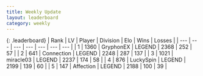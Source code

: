 ```yaml
---
title: Weekly Update
layout: leaderboard
category: weekly
---
```


{: .leaderboard}
| Rank | LV | Player | Division | Elo | Wins | Losses |
| --- | --- | --- | --- | --- | --- | --- |
| <span data-change="0">1</span> | 1360 | <span title="ID: 315148">GryphonEX</span> | LEGEND | <span data-change="65">2368</span> | <span data-change="103">252</span> | <span data-change="19">57</span> |
| <span data-change="15">2</span> | 641 | <span title="ID: 539711">Connection</span> | LEGEND | <span data-change="181">2248</span> | <span data-change="78">287</span> | <span data-change="27">137</span> |
| <span data-change="-1">3</span> | 1021 | <span title="ID: 416373">miracle03</span> | LEGEND | <span data-change="14">2237</span> | <span data-change="40">174</span> | <span data-change="13">58</span> |
| <span data-change="0">4</span> | 876 | <span title="ID: 498412">LuckySpin</span> | LEGEND | <span data-change="52">2199</span> | <span data-change="53">139</span> | <span data-change="30">60</span> |
| <span data-change="0">5</span> | 147 | <span title="ID: 573202">Affection</span> | LEGEND | <span data-change="41">2188</span> | <span data-change="12">100</span> | <span data-change="4">39</span> |